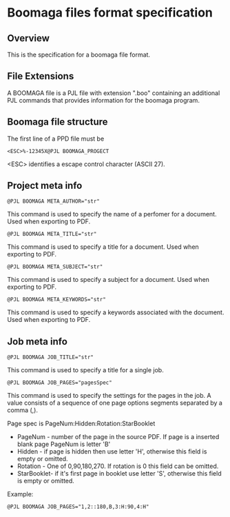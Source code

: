 Boomaga files format specification
==================================

Overview
--------
This is the specification for a boomaga file format.

File Extensions
---------------
A BOOMAGA file is a PJL file with extension ".boo" containing an additional PJL commands that provides information for the boomaga program.


Boomaga file structure
----------------------
The first line of a PPD file must be
```
<ESC>%-12345X@PJL BOOMAGA_PROGECT
```
&lt;ESC&gt; identifies a escape control character (ASCII 27).



Project meta info
-----------------
```
@PJL BOOMAGA META_AUTHOR="str"
```     
This command is used to specify the name of a perfomer for a document. Used when exporting to PDF.


```
@PJL BOOMAGA META_TITLE="str"
```
This command is used to specify a title for a document. Used when exporting to PDF.


```
@PJL BOOMAGA META_SUBJECT="str"
```  
This command is used to specify a subject for a document. Used when exporting to PDF.

  
```
@PJL BOOMAGA META_KEYWORDS="str"
```
This command is used to specify a keywords associated with the document. Used when exporting to PDF.


Job meta info
-------------
```
@PJL BOOMAGA JOB_TITLE="str"
```
This command is used to specify a title for a single job.



```
@PJL BOOMAGA JOB_PAGES="pagesSpec"
```
This command is used to specify the settings for the pages in the job.
A value consists of a sequence of one page options segments separated by a comma (,).

Page spec is PageNum:Hidden:Rotation:StarBooklet
 * PageNum  -  number of the page in the source PDF. If page is a inserted blank page PageNum is letter 'B'
 * Hidden   -  if page is hidden then use letter 'H', otherwise this field is empty or omitted.
 * Rotation -  One of 0,90,180,270. If rotation is 0 this field can be omitted.
 * StarBooklet- if it's first page in booklet use letter 'S', otherwise this field is empty or omitted.
 
 
Example:
```
@PJL BOOMAGA JOB_PAGES="1,2::180,B,3:H:90,4:H"
```
